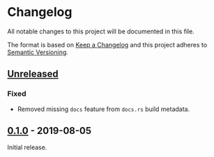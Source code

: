 # Changelog
All notable changes to this project will be documented in this file.

The format is based on [Keep a Changelog](http://keepachangelog.com/en/1.0.0/)
and this project adheres to [Semantic Versioning](http://semver.org/spec/v2.0.0.html).


## [Unreleased]

[Unreleased]: https://github.com/althonos/fastobo/compare/v0.1.0...HEAD

### Fixed
- Removed missing `docs` feature from `docs.rs` build metadata.

## [0.1.0] - 2019-08-05

[0.1.0]: https://github.com/althonos/fastobo/compare/40aa9b0...v0.1.0

Initial release.

